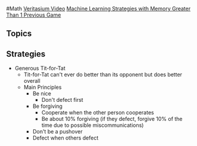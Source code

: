 #Math 
[Veritasium Video](https://www.youtube.com/watch?v=mScpHTIi-kM)
[Machine Learning Strategies with Memory Greater Than 1 Previous Game](https://www.ncbi.nlm.nih.gov/pmc/articles/PMC5724862/)
## Topics
## Strategies
* Generous Tit-for-Tat
	* Tit-for-Tat can't ever do better than its opponent but does better overall
	* Main Principles
		* Be nice
			* Don't defect first
		* Be forgiving
			* Cooperate when the other person cooperates
			* Be about 10% forgiving (if they defect, forgive 10% of the time due to possible miscommunications)
		* Don't be a pushover
		* Defect when others defect